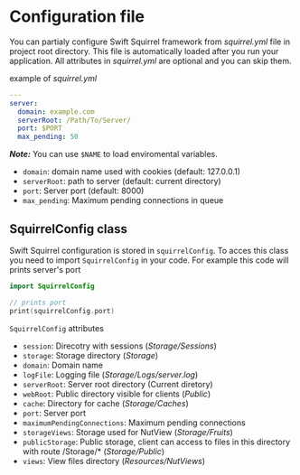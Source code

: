 # Configuration file

You can partialy configure Swift Squirrel framework from *squirrel.yml* file in project root directory. This file is automatically loaded after you run your application. All attributes in *squirrel.yml* are optional and you can skip them.

example of *squirrel.yml*

```yaml
---
server:
  domain: example.com
  serverRoot: /Path/To/Server/
  port: $PORT
  max_pending: 50
```

**_Note:_** You can use `$NAME` to load enviromental variables.

- `domain`: domain name used with cookies (default: 127.0.0.1)
- `serverRoot`: path to server (default: current directory)
- `port`: Server port (default: 8000)
- `max_pending`: Maximum pending connections in queue

## SquirrelConfig class

Swift Squirrel configuration is stored in `squirrelConfig`. To acces this class you need to import `SquirrelConfig` in your code. For example this code will prints server's port

```swift
import SquirrelConfig

// prints port 
print(squirrelConfig.port)
```

`SquirrelConfig` attributes

- `session`: Direcotry with sessions (*Storage/Sessions*)
- `storage`: Storage directory (*Storage*)
- `domain`: Domain name
- `logFile`: Logging file (*Storage/Logs/server.log*)
- `serverRoot`: Server root directory (Current diretory)
- `webRoot`: Public directory visible for clients (*Public*)
- `cache`: Directory for cache (*Storage/Caches*)
- `port`: Server port
- `maximumPendingConnections`: Maximum pending connections
- `storageViews`: Storage used for NutView (*Storage/Fruits*)
- `publicStorage`: Public storage, client can access to files in this directory with route /Storage/* (*Storage/Public*)
- `views`: View files directory (*Resources/NutViews*)
